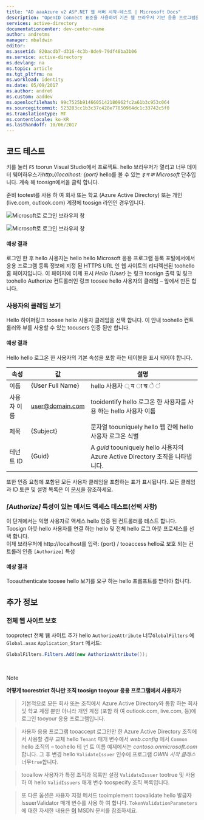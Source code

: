 ```yaml
---
title: "AD aaaAzure v2 ASP.NET 웹 서버 시작-테스트 | Microsoft Docs"
description: "OpenID Connect 표준을 사용하여 기존 웹 브라우저 기반 응용 프로그램을 사용하는 ASP.NET 솔루션에서 Microsoft 로그인 구현"
services: active-directory
documentationcenter: dev-center-name
author: andretms
manager: mbaldwin
editor: 
ms.assetid: 820acdb7-d316-4c3b-8de9-79df48ba3b06
ms.service: active-directory
ms.devlang: na
ms.topic: article
ms.tgt_pltfrm: na
ms.workload: identity
ms.date: 05/09/2017
ms.author: andret
ms.custom: aaddev
ms.openlocfilehash: 99c7525b9146605142180962fc2a61b3c953c064
ms.sourcegitcommit: 523283cc1b3c37c428e77850964dc1c33742c5f0
ms.translationtype: MT
ms.contentlocale: ko-KR
ms.lasthandoff: 10/06/2017
---
```

## <a name="test-your-code"></a>코드 테스트

키를 눌러 `F5` toorun Visual Studio에서 프로젝트. hello 브라우저가 열리고 너무 데이터 웨어하우스가*http://localhost: {port}* hello를 볼 수 있는 *इ न क Microsoft* 단추입니다. 계속 해 toosign에서을 클릭 합니다.

준비 tootest를 사용 하 여 회사 또는 학교 (Azure Active Directory) 또는 개인 (live.com, outlook.com) 계정에 toosign 라인인 경우입니다. 

![Microsoft로 로그인 브라우저 창](media/active-directory-serversidewebapp-aspnetwebappowin-test/aspnetbrowsersignin.png)

![Microsoft로 로그인 브라우저 창](media/active-directory-serversidewebapp-aspnetwebappowin-test/aspnetbrowsersignin2.png)

#### <a name="expected-results"></a>예상 결과
로그인 한 후 hello 사용자는 hello hello Microsoft 응용 프로그램 등록 포털에서에서 응용 프로그램 등록 정보에 지정 된 HTTPS URL 인 웹 사이트의 리디렉션된 toohello 홈 페이지입니다. 이 페이지에 이제 표시 *Hello {User}* 는 링크 toosign 출력 및 링크 toohello Authorize 컨트롤러인 링크 toosee hello 사용자의 클레임 – 앞에서 만든 합니다.

### <a name="see-users-claims"></a>사용자의 클레임 보기
Hello 하이퍼링크 toosee hello 사용자 클레임을 선택 합니다. 이 안내 toohello 컨트롤러와 뷰를 사용할 수 있는 toousers 인증 된만 합니다.

#### <a name="expected-results"></a>예상 결과
 Hello hello 로그온 한 사용자의 기본 속성을 포함 하는 테이블을 표시 되어야 합니다.

| 속성 | 값 | 설명|
|---|---|---|
| 이름 | {User Full Name} | hello 사용자 ् य ा च े ं
|사용자 이름 | <span>user@domain.com</span>| tooidentify hello 로그온 한 사용자를 사용 하는 hello 사용자 이름
| 제목| {Subject}|문자열 toouniquely hello 웹 간에 hello 사용자 로그온 식별|
| 테넌트 ID| {Guid}| A *guid* toouniquely hello 사용자의 Azure Active Directory 조직을 나타냅니다.|

또한 인증 요청에 포함된 모든 사용자 클레임을 포함하는 표가 표시됩니다. 모든 클레임과 ID 토큰 및 설명 목록은 이 [문서](https://docs.microsoft.com/azure/active-directory/develop/active-directory-token-and-claims "ID 토큰의 클레임 목록")을 참조하세요.


### <a name="test-accessing-a-method-that-has-an-authorize-attribute-optional"></a>*[Authorize]* 특성이 있는 메서드 액세스 테스트(선택 사항)
이 단계에서는 익명 사용자로 액세스 hello 인증 된 컨트롤러를 테스트 합니다.<br/>
Toosign 아웃 hello 사용자를 연결 하는 hello 및 전체 hello 로그 아웃 프로세스를 선택 합니다.<br/>
이제 브라우저에 http://localhost를 입력: {port} / tooaccess hello로 보호 되는 컨트롤러 인증 `[Authorize]` 특성

#### <a name="expected-results"></a>예상 결과
Tooauthenticate toosee hello 보기를 요구 하는 hello 프롬프트를 받아야 합니다.

## <a name="additional-information"></a>추가 정보

<!--start-collapse-->
### <a name="protect-your-entire-web-site"></a>전체 웹 사이트 보호
tooprotect 전체 웹 사이트 추가 hello `AuthorizeAttribute` 너무`GlobalFilters` 에 `Global.asax` `Application_Start` 메서드:

```csharp
GlobalFilters.Filters.Add(new AuthorizeAttribute());
```
<!--end-collapse-->

<div></div>
<br/>

> [!NOTE]
> **어떻게 toorestrict 하나만 조직 toosign tooyour 응용 프로그램에서 사용자가**

> 기본적으로 모든 회사 또는 조직에서 Azure Active Directory와 통합 하는 회사 및 학교 계정 뿐만 아니라 개인 계정 (포함 하 여 outlook.com, live.com, 등)에 로그인 tooyour 응용 프로그램입니다. 

> 사용자 응용 프로그램 tooaccept 로그인만 한 Azure Active Directory 조직에서 사용할 경우 교체 hello `Tenant` 매개 변수에서 *web.config* 에서 `Common` hello 조직의 – toohello 테 넌 트 이름 예제에서는 *contoso.onmicrosoft.com*합니다. 그 후 변경 hello `ValidateIssuer` 인수에 프로그램 *OWIN 시작 클래스* 너무`true`합니다.

> tooallow 사용자가 특정 조직과 목록만 설정 `ValidateIssuer` tootrue 및 사용 하 여 hello `ValidIssuers` 매개 변수 toospecify 조직 목록입니다.

> 또 다른 옵션은 사용자 지정 메서드 tooimplement toovalidate hello 발급자 IssuerValidator 매개 변수를 사용 하 여 합니다. `TokenValidationParameters`에 대한 자세한 내용은 [이](https://msdn.microsoft.com/library/system.identitymodel.tokens.tokenvalidationparameters.aspx "TokenValidationParameters MSDN 문서") MSDN 문서를 참조하세요.

